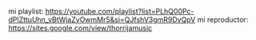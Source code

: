mi playlist: https://youtube.com/playlist?list=PLhQ00Pc-dPlZttuUhn_vBtWjaZvOwmMr5&si=QJfshV3gmR9DvQpV
mi reproductor: https://sites.google.com/view/thorrijamusic
